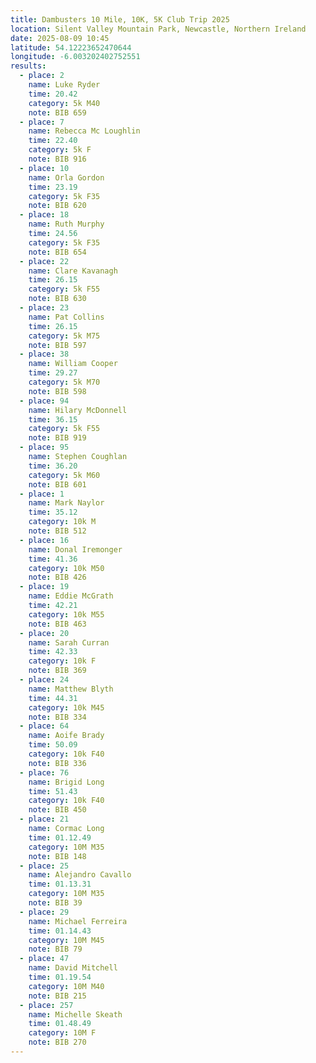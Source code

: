 ```yaml
---
title: Dambusters 10 Mile, 10K, 5K Club Trip 2025
location: Silent Valley Mountain Park, Newcastle, Northern Ireland
date: 2025-08-09 10:45
latitude: 54.12223652470644  
longitude: -6.003202402752551
results:
  - place: 2
    name: Luke Ryder
    time: 20.42
    category: 5k M40
    note: BIB 659
  - place: 7
    name: Rebecca Mc Loughlin
    time: 22.40
    category: 5k F
    note: BIB 916
  - place: 10
    name: Orla Gordon
    time: 23.19
    category: 5k F35
    note: BIB 620
  - place: 18
    name: Ruth Murphy
    time: 24.56
    category: 5k F35
    note: BIB 654
  - place: 22
    name: Clare Kavanagh
    time: 26.15
    category: 5k F55
    note: BIB 630
  - place: 23
    name: Pat Collins
    time: 26.15
    category: 5k M75
    note: BIB 597
  - place: 38
    name: William Cooper
    time: 29.27
    category: 5k M70
    note: BIB 598
  - place: 94
    name: Hilary McDonnell
    time: 36.15
    category: 5k F55
    note: BIB 919
  - place: 95
    name: Stephen Coughlan
    time: 36.20
    category: 5k M60
    note: BIB 601
  - place: 1
    name: Mark Naylor
    time: 35.12
    category: 10k M
    note: BIB 512
  - place: 16
    name: Donal Iremonger
    time: 41.36
    category: 10k M50
    note: BIB 426
  - place: 19
    name: Eddie McGrath
    time: 42.21
    category: 10k M55
    note: BIB 463
  - place: 20
    name: Sarah Curran
    time: 42.33
    category: 10k F
    note: BIB 369
  - place: 24
    name: Matthew Blyth
    time: 44.31
    category: 10k M45
    note: BIB 334
  - place: 64
    name: Aoife Brady
    time: 50.09
    category: 10k F40
    note: BIB 336
  - place: 76
    name: Brigid Long
    time: 51.43
    category: 10k F40
    note: BIB 450
  - place: 21
    name: Cormac Long
    time: 01.12.49
    category: 10M M35
    note: BIB 148
  - place: 25
    name: Alejandro Cavallo
    time: 01.13.31
    category: 10M M35
    note: BIB 39
  - place: 29
    name: Michael Ferreira
    time: 01.14.43
    category: 10M M45
    note: BIB 79
  - place: 47
    name: David Mitchell
    time: 01.19.54
    category: 10M M40
    note: BIB 215
  - place: 257
    name: Michelle Skeath
    time: 01.48.49
    category: 10M F
    note: BIB 270
---
```

